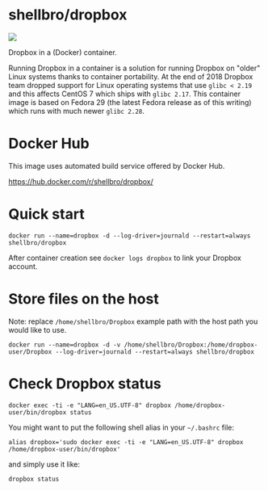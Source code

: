 # shellbro/dropbox

[![](https://img.shields.io/docker/build/shellbro/dropbox.svg)](https://hub.docker.com/r/shellbro/dropbox/)

Dropbox in a (Docker) container.

Running Dropbox in a container is a solution for running Dropbox on "older"
Linux systems thanks to container portability. At the end of 2018 Dropbox team
dropped support for Linux operating systems that use `glibc < 2.19` and this
affects CentOS 7 which ships with `glibc 2.17`. This container image is based on
Fedora 29 (the latest Fedora release as of this writing) which runs with much
newer `glibc 2.28`.

# Docker Hub

This image uses automated build service offered by Docker Hub.

https://hub.docker.com/r/shellbro/dropbox/

# Quick start

```
docker run --name=dropbox -d --log-driver=journald --restart=always shellbro/dropbox
```

After container creation see `docker logs dropbox` to link your Dropbox account.

# Store files on the host

Note: replace `/home/shellbro/Dropbox` example path with the host path you would
like to use.

```
docker run --name=dropbox -d -v /home/shellbro/Dropbox:/home/dropbox-user/Dropbox --log-driver=journald --restart=always shellbro/dropbox
```

# Check Dropbox status

```
docker exec -ti -e "LANG=en_US.UTF-8" dropbox /home/dropbox-user/bin/dropbox status
```

You might want to put the following shell alias in your `~/.bashrc` file:

```
alias dropbox='sudo docker exec -ti -e "LANG=en_US.UTF-8" dropbox /home/dropbox-user/bin/dropbox'
```

and simply use it like:

```
dropbox status
```
